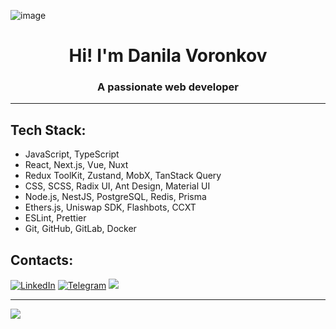 ![image](https://github.com/user-attachments/assets/9985934c-c3df-4bc3-a698-b84c65e8b554)<h1 align="center">Hi! I'm Danila Voronkov</h1>
<h3 align="center">A passionate web developer</h3>

---
## Tech Stack:
- JavaScript, TypeScript
- React, Next.js, Vue, Nuxt
- Redux ToolKit, Zustand, MobX, TanStack Query
- CSS, SCSS, Radix UI, Ant Design, Material UI
- Node.js, NestJS, PostgreSQL, Redis, Prisma
- Ethers.js, Uniswap SDK, Flashbots, CCXT
- ESLint, Prettier
- Git, GitHub, GitLab, Docker

## Contacts:
[![LinkedIn](https://img.shields.io/badge/LinkedIn-0077B5?style=for-the-badge&logo=linkedin&logoColor=white)](https://linkedin.com/in/dapzer)
[![Telegram](https://img.shields.io/badge/Telegram-2CA5E0?style=for-the-badge&logo=telegram&logoColor=white)](https://t.me/dapzer)
<a href="mailto:danilavoronkov2002@gmail.com"><img src="https://img.shields.io/badge/Gmail-D14836?style=for-the-badge&logo=gmail&logoColor=white"></a>

---
[![](https://visitcount.itsvg.in/api?id=dapzer&icon=0&color=12)](https://visitcount.itsvg.in)
